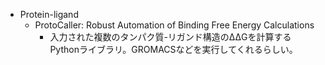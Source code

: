 - Protein-ligand
    -  ProtoCaller: Robust Automation of Binding Free Energy Calculations
        -  入力された複数のタンパク質-リガンド構造のΔΔGを計算するPythonライブラリ。GROMACSなどを実行してくれるらしい。
